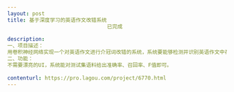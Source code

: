 ```yaml
---                
layout: post       
title: 基于深度学习的英语作文改错系统
                                已完成
           
description: 
一、项目描述：
用卷积神经网络实现一个对英语作文进行介冠词改错的系统，系统要能够检测并识别英语作文中存在的介冠词错误（6种错误：冠词缺失；冠词冗余；冠词替换；介词缺失；介词冗余；介词替换），并针对每种错误提出改错的方案，缺失的要补上，冗余的要删除，介冠词使用错误的要正确替换正确的词汇。训练集、测试集语料使用CONLL-2013语料。系统的评估标准为准确率、召回率以及F值。
二、功能：
不需要漂亮的UI，系统能对测试集语料给出准确率、召回率、F值即可。
     
contenturl: https://pro.lagou.com/project/6770.html      
---                 
```

